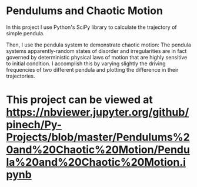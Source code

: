 # Pendulums and Chaotic Motion

In this project I use Python's SciPy library to calculate the trajectory of simple pendula.

Then, I use the pendula system to demonstrate chaotic motion: The pendula systems apparently-random states of disorder and irregularities are in fact governed by deterministic physical laws of motion that are highly sensitive to initial condition. I accomplish this by varying slightly the driving frequencies of two different pendula and plotting the difference in their trajectories. 


# This project can be viewed at https://nbviewer.jupyter.org/github/pinech/Py-Projects/blob/master/Pendulums%20and%20Chaotic%20Motion/Pendula%20and%20Chaotic%20Motion.ipynb


